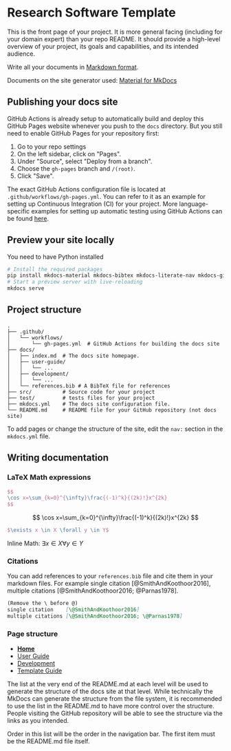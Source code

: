 # Research Software Template

This is the front page of your project. It is more general facing (including for your domain expert) than your repo README. It should provide a high-level overview of your project, its goals and capabilities, and its intended audience.

Write all your documents in [Markdown format](https://www.markdownguide.org/basic-syntax/).

Documents on the site generator used: [Material for MkDocs](https://squidfunk.github.io/mkdocs-material/getting-started/)

## Publishing your docs site
GitHub Actions is already setup to automatically build and deploy this GitHub Pages website whenever you push to the `docs` directory. But you still need to enable GitHub Pages for your repository first:

1. Go to your repo settings
2. On the left sidebar, click on "Pages".
3. Under "Source", select "Deploy from a branch".
4. Choose the `gh-pages` branch and `/(root)`.
5. Click "Save".

The exact GitHub Actions configuration file is located at `.github/workflows/gh-pages.yml`.
You can refer to it as an example for setting up Continuous Integration (CI) for your project.
More language-specific examples for setting up automatic testing using GitHub Actions can be found [here](https://docs.github.com/en/actions/use-cases-and-examples).

## Preview your site locally

You need to have Python installed
```bash
# Install the required packages
pip install mkdocs-material mkdocs-bibtex mkdocs-literate-nav mkdocs-git-revision-date-localized-plugin
# Start a preview server with live-reloading
mkdocs serve
```

## Project structure
```
.
├── .github/
│   └── workflows/
│       └── gh-pages.yml  # GitHub Actions for building the docs site
├── docs/
│   ├── index.md  # The docs site homepage.
│   ├── user-guide/
│   │   └── ...
│   ├── development/
│   │   └── ...
│   └── references.bib # A BibTeX file for references
├── src/          # Source code for your project
├── test/         # tests files for your project
├── mkdocs.yml    # The docs site configuration file.
└── README.md     # README file for your GitHub repository (not docs site)
```



To add pages or change the structure of the site, edit the `nav:` section in the `mkdocs.yml` file.

## Writing documentation
### LaTeX Math expressions
``` latex title="Math Block"
$$
\cos x=\sum_{k=0}^{\infty}\frac{(-1)^k}{(2k)!}x^{2k}
$$
```
$$
\cos x=\sum_{k=0}^{\infty}\frac{(-1)^k}{(2k)!}x^{2k}
$$

``` latex title="Inline Math"
$\exists x \in X \forall y \in Y$
```
Inline Math: $\exists x \in X \forall y \in Y$

### Citations
You can add references to your `references.bib` file and cite them in your markdown files. For example single citation [@SmithAndKoothoor2016], multiple citations [@SmithAndKoothoor2016; @Parnas1978].
```markdown
(Remove the \ before @)
single citation    [\@SmithAndKoothoor2016]
multiple citations [\@SmithAndKoothoor2016; \@Parnas1978]
```

### Page structure
- [**Home**](README.md)
- [User Guide](user-guide/)
- [Development](development/)
- [Template Guide](template/)

The list at the very end of the README.md at each level will be used to generate the structure of the docs site at that level. While technically the MkDocs can generate the structure from the file system, it is recommended to use the list in the README.md to have more control over the structure. People visiting the GitHub repository will be able to see the structure via the links as you intended.

Order in this list will be the order in the navigation bar. The first item must be the README.md file itself.